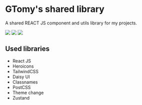 # GTomy's shared library

A shared REACT JS component and utils library for my projects.

[![][npm-version]][npm-url] [![][gitlab-last-release]][npm-url] [![][npm-downloads]][npm-url]

## Used libraries

* React JS
* Heroicons
* TailwindCSS
* Daisy UI
* Classnames
* PostCSS
* Theme change
* Zustand

[npm-version]: https://badgen.net/npm/v/gtomy-lib?label=version&color=green
[npm-downloads]: https://badgen.net/npm/dt/gtomy-lib
[npm-url]: https://www.npmjs.com/package/gtomy-lib
[gitlab-last-release]: https://badgen.net/gitlab/last-commit/gtomy/gtomy-lib/master?label=last%20release

